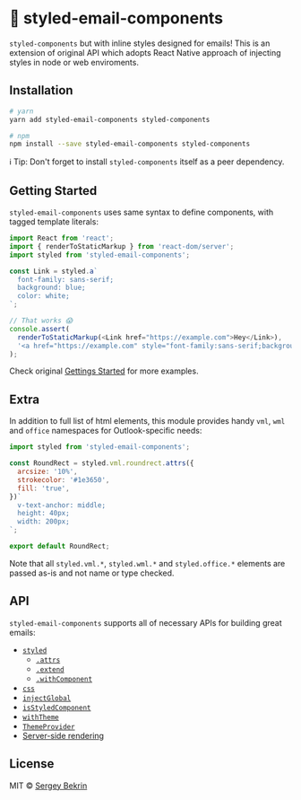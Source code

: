 # 💌 styled-email-components

`styled-components` but with inline styles designed for emails! This is an
extension of original API which adopts React Native approach of injecting styles
in node or web enviroments.

## Installation

```sh
# yarn
yarn add styled-email-components styled-components

# npm
npm install --save styled-email-components styled-components
```

ℹ️ Tip: Don't forget to install `styled-components` itself as a peer dependency.

## Getting Started

`styled-email-components` uses same syntax to define components, with tagged
template literals:

```js
import React from 'react';
import { renderToStaticMarkup } from 'react-dom/server';
import styled from 'styled-email-components';

const Link = styled.a`
  font-family: sans-serif;
  background: blue;
  color: white;
`;

// That works 😱
console.assert(
  renderToStaticMarkup(<Link href="https://example.com">Hey</Link>),
  '<a href="https://example.com" style="font-family:sans-serif;background-color:blue;color:white;">Hey</a>',
);
```

Check original
[Gettings Started](https://www.styled-components.com/docs/basics#getting-started)
for more examples.

## Extra

In addition to full list of html elements, this module provides handy `vml`,
`wml` and `office` namespaces for Outlook-specific needs:

```js
import styled from 'styled-email-components';

const RoundRect = styled.vml.roundrect.attrs({
  arcsize: '10%',
  strokecolor: '#1e3650',
  fill: 'true',
})`
  v-text-anchor: middle;
  height: 40px;
  width: 200px;
`;

export default RoundRect;
```

Note that all `styled.vml.*`, `styled.wml.*` and `styled.office.*` elements are
passed as-is and not name or type checked.

## API

`styled-email-components` supports all of necessary APIs for building great
emails:

- [`styled`](https://www.styled-components.com/docs/api#styled)
  - [`.attrs`](https://www.styled-components.com/docs/api#attrs)
  - [`.extend`](https://www.styled-components.com/docs/api#extend)
  - [`.withComponent`](https://www.styled-components.com/docs/api#withcomponent)
- [`css`](https://www.styled-components.com/docs/api#css)
- [`injectGlobal`](https://www.styled-components.com/docs/api#injectglobal)
- [`isStyledComponent`](https://www.styled-components.com/docs/api#isstyledcomponent)
- [`withTheme`](https://www.styled-components.com/docs/api#withtheme)
- [`ThemeProvider`](https://www.styled-components.com/docs/api#themeprovider)
- [Server-side rendering](https://www.styled-components.com/docs/advanced#server-side-rendering)

## License

MIT &copy; [Sergey Bekrin](http://bekrin.me/)
